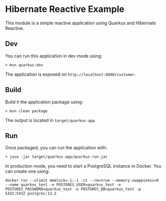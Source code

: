 # Hibernate Reactive Example

This module is a simple reactive application using Quarkus and Hibernate Reactive.

## Dev

You can run this application in dev mode using:

```shell
> mvn quarkus:dev
```

The application is exposed on `http://localhost:8080/customer`.

## Build

Build it the application package using:

```shell
> mvn clean package
```

The output is located in `target/quarkus-app`

## Run

Once packaged, you can run the application with:

```shell
> java -jar target/quarkus-app/quarkus-run.jar
```

In production mode, you need to start a PostgreSQL instance in Docker.
You can create one using:

```shell
docker run --ulimit memlock=-1:-1 -it --rm=true --memory-swappiness=0 --name quarkus_test -e POSTGRES_USER=quarkus_test -e POSTGRES_PASSWORD=quarkus_test -e POSTGRES_DB=quarkus_test -p 5432:5432 postgres:13.2
```
